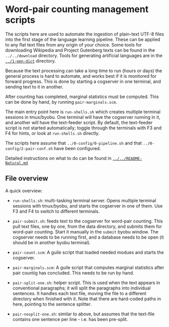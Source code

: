 
Word-pair counting management scripts
=====================================

The scripts here are used to automate the ingestion of plain-text
UTF-8 files into the first stage of the language learning pipeline.
These can be applied to any flat text files from any origin of your
choice.  Some tools for downloading Wikipedia and Project Gutenberg
texts can be found in the `../../download` directory.  Tools for
generating artificial languages are in the
[`../1-gen-dict`](../1-gen-dict) directory.

Because the text processing can take a long time to run (hours or days)
the general process is hard to automate, and works best if it is
monitored for forward progress. This is done by starting a cogserver
in one terminal, and sending text to it in another.

After counting has completed, marginal statistics must be computed.
This can be done by hand, by running `pair-marginals.scm`.

The main entry point here is `run-shells.sh` which creates multiple
terminal sessions in tmux/byobu. One terminal will have the cogserver
running in it, and another will have the text-feeder script. By default,
the text-feeder script is not started automatically; toggle through
the terminals with F3 and F4 for hints, or look at `run-shells.sh`
directly.

The scripts here assume that `../0-config/0-pipeline.sh` and that
`../0-config/2-pair-conf.sh` have been configured.

Detailed instructions on what to do can be found in
[`../../README-Natural.md`](../../README-Natural.md)

File overview
-------------
A quick overview:

* `run-shells.sh`: multi-tasking terminal server.  Opens multiple
  terminal sessions with tmux/byobu, and starts the cogserver in one
  of them.  Use F3 and F4 to switch to different terminals.

* `pair-submit.sh`: feeds text to the cogserver for word-pair counting.
  This pull text files, one by one, from the data directory, and submits
  them for word-pair counting. Start it manually in the `submit` byobu
  window. The cogserver needs to be running first, and a database needs
  to be open (it should be in another byobu terminal).

* `pair-count.scm`: A guile script that loaded needed modues and starts
  the cogserver.

* `pair-marginals.scm`: A guile script that computes marginal statistics
  after pair countig has concluded. This needs to be run by hand.

* `pair-split-one.sh`: helper script. This is used when the text appears
  in conventional paragraphs; it will split the paragraphs into
  individual sentences.  It handles each text file, moving the file to
  a different directory when finished with it.  Note that there are
  hard-coded paths in here, pointing to the sentence splitter.

* `pair-nosplit-one.sh`: similar to above, but assumes that the
  text-file contains one sentence per line - i.e. has been pre-split.
